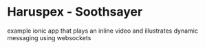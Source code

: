 Haruspex - Soothsayer
====================

example ionic app that plays an inline video and illustrates dynamic messaging using
websockets
